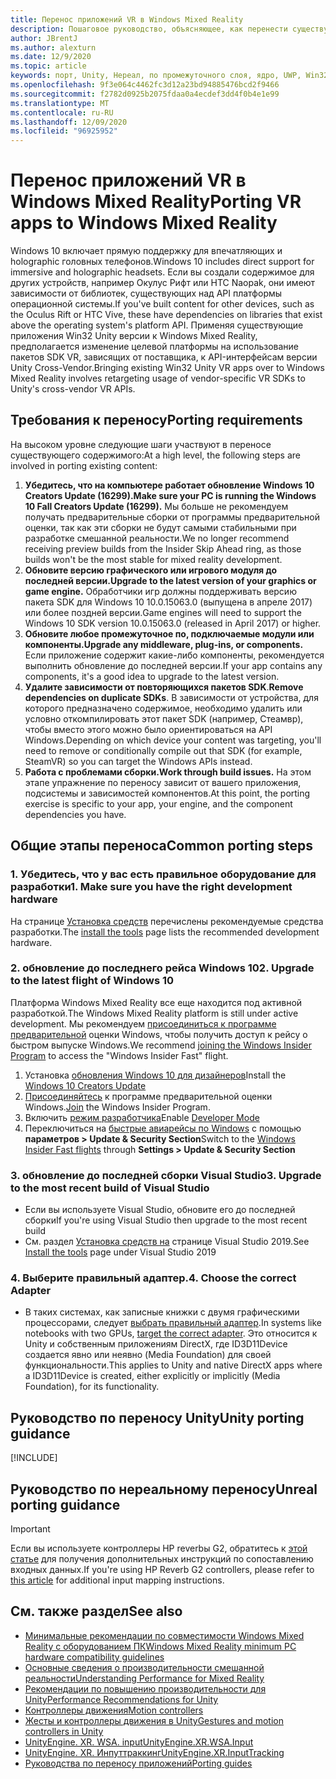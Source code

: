 ```yaml
---
title: Перенос приложений VR в Windows Mixed Reality
description: Пошаговое руководство, объясняющее, как перенести существующее иммерсивное приложение на Windows Mixed Reality.
author: JBrentJ
ms.author: alexturn
ms.date: 12/9/2020
ms.topic: article
keywords: порт, Unity, Нереал, по промежуточного слоя, ядро, UWP, Win32, перенос, 1-й Gen, гарнитура смешанной реальности, гарнитура Windows Mixed Reality, миграция, Windows 10, сопоставление входных данных
ms.openlocfilehash: 9f3e064c4462fc3d12a23bd94885476bcd2f9466
ms.sourcegitcommit: f2782d0925b2075fdaa0a4ecdef3dd4f0b4e1e99
ms.translationtype: MT
ms.contentlocale: ru-RU
ms.lasthandoff: 12/09/2020
ms.locfileid: "96925952"
---
```

# <a name="porting-vr-apps-to-windows-mixed-reality"></a><span data-ttu-id="1b89b-104">Перенос приложений VR в Windows Mixed Reality</span><span class="sxs-lookup"><span data-stu-id="1b89b-104">Porting VR apps to Windows Mixed Reality</span></span>

<span data-ttu-id="1b89b-105">Windows 10 включает прямую поддержку для впечатляющих и holographic головных телефонов.</span><span class="sxs-lookup"><span data-stu-id="1b89b-105">Windows 10 includes direct support for immersive and holographic headsets.</span></span> <span data-ttu-id="1b89b-106">Если вы создали содержимое для других устройств, например Окулус Рифт или HTC Naopak, они имеют зависимости от библиотек, существующих над API платформы операционной системы.</span><span class="sxs-lookup"><span data-stu-id="1b89b-106">If you've built content for other devices, such as the Oculus Rift or HTC Vive, these have dependencies on libraries that exist above the operating system's platform API.</span></span> <span data-ttu-id="1b89b-107">Применяя существующие приложения Win32 Unity версии к Windows Mixed Reality, предполагается изменение целевой платформы на использование пакетов SDK VR, зависящих от поставщика, к API-интерфейсам версии Unity Cross-Vendor.</span><span class="sxs-lookup"><span data-stu-id="1b89b-107">Bringing existing Win32 Unity VR apps over to Windows Mixed Reality involves retargeting usage of vendor-specific VR SDKs to Unity's cross-vendor VR APIs.</span></span>

## <a name="porting-requirements"></a><span data-ttu-id="1b89b-108">Требования к переносу</span><span class="sxs-lookup"><span data-stu-id="1b89b-108">Porting requirements</span></span>

<span data-ttu-id="1b89b-109">На высоком уровне следующие шаги участвуют в переносе существующего содержимого:</span><span class="sxs-lookup"><span data-stu-id="1b89b-109">At a high level, the following steps are involved in porting existing content:</span></span>
1. <span data-ttu-id="1b89b-110">**Убедитесь, что на компьютере работает обновление Windows 10 Creators Update (16299).**</span><span class="sxs-lookup"><span data-stu-id="1b89b-110">**Make sure your PC is running the Windows 10 Fall Creators Update (16299).**</span></span> <span data-ttu-id="1b89b-111">Мы больше не рекомендуем получать предварительные сборки от программы предварительной оценки, так как эти сборки не будут самыми стабильными при разработке смешанной реальности.</span><span class="sxs-lookup"><span data-stu-id="1b89b-111">We no longer recommend receiving preview builds from the Insider Skip Ahead ring, as those builds won't be the most stable for mixed reality development.</span></span>
2. <span data-ttu-id="1b89b-112">**Обновите версию графического или игрового модуля до последней версии.**</span><span class="sxs-lookup"><span data-stu-id="1b89b-112">**Upgrade to the latest version of your graphics or game engine.**</span></span> <span data-ttu-id="1b89b-113">Обработчики игр должны поддерживать версию пакета SDK для Windows 10 10.0.15063.0 (выпущена в апреле 2017) или более поздней версии.</span><span class="sxs-lookup"><span data-stu-id="1b89b-113">Game engines will need to support the Windows 10 SDK version 10.0.15063.0 (released in April 2017) or higher.</span></span>
3. <span data-ttu-id="1b89b-114">**Обновите любое промежуточное по, подключаемые модули или компоненты.**</span><span class="sxs-lookup"><span data-stu-id="1b89b-114">**Upgrade any middleware, plug-ins, or components.**</span></span> <span data-ttu-id="1b89b-115">Если приложение содержит какие-либо компоненты, рекомендуется выполнить обновление до последней версии.</span><span class="sxs-lookup"><span data-stu-id="1b89b-115">If your app contains any components, it's a good idea to upgrade to the latest version.</span></span>
4. <span data-ttu-id="1b89b-116">**Удалите зависимости от повторяющихся пакетов SDK**.</span><span class="sxs-lookup"><span data-stu-id="1b89b-116">**Remove dependencies on duplicate SDKs**.</span></span> <span data-ttu-id="1b89b-117">В зависимости от устройства, для которого предназначено содержимое, необходимо удалить или условно откомпилировать этот пакет SDK (например, Стеамвр), чтобы вместо этого можно было ориентироваться на API Windows.</span><span class="sxs-lookup"><span data-stu-id="1b89b-117">Depending on which device your content was targeting, you'll need to remove or conditionally compile out that SDK (for example, SteamVR) so you can target the Windows APIs instead.</span></span>
5. <span data-ttu-id="1b89b-118">**Работа с проблемами сборки.**</span><span class="sxs-lookup"><span data-stu-id="1b89b-118">**Work through build issues.**</span></span> <span data-ttu-id="1b89b-119">На этом этапе упражнение по переносу зависит от вашего приложения, подсистемы и зависимостей компонентов.</span><span class="sxs-lookup"><span data-stu-id="1b89b-119">At this point, the porting exercise is specific to your app, your engine, and the component dependencies you have.</span></span>

## <a name="common-porting-steps"></a><span data-ttu-id="1b89b-120">Общие этапы переноса</span><span class="sxs-lookup"><span data-stu-id="1b89b-120">Common porting steps</span></span>

### <a name="1-make-sure-you-have-the-right-development-hardware"></a><span data-ttu-id="1b89b-121">1. Убедитесь, что у вас есть правильное оборудование для разработки</span><span class="sxs-lookup"><span data-stu-id="1b89b-121">1. Make sure you have the right development hardware</span></span>

<span data-ttu-id="1b89b-122">На странице [Установка средств](../install-the-tools.md#immersive-vr-headset-requirements) перечислены рекомендуемые средства разработки.</span><span class="sxs-lookup"><span data-stu-id="1b89b-122">The [install the tools](../install-the-tools.md#immersive-vr-headset-requirements) page lists the recommended development hardware.</span></span>

### <a name="2-upgrade-to-the-latest-flight-of-windows-10"></a><span data-ttu-id="1b89b-123">2. обновление до последнего рейса Windows 10</span><span class="sxs-lookup"><span data-stu-id="1b89b-123">2. Upgrade to the latest flight of Windows 10</span></span>

<span data-ttu-id="1b89b-124">Платформа Windows Mixed Reality все еще находится под активной разработкой.</span><span class="sxs-lookup"><span data-stu-id="1b89b-124">The Windows Mixed Reality platform is still under active development.</span></span> <span data-ttu-id="1b89b-125">Мы рекомендуем [присоединиться к программе предварительной](https://insider.windows.com/) оценки Windows, чтобы получить доступ к рейсу о быстром выпуске Windows.</span><span class="sxs-lookup"><span data-stu-id="1b89b-125">We recommend [joining the Windows Insider Program](https://insider.windows.com/) to access the "Windows Insider Fast" flight.</span></span>
1. <span data-ttu-id="1b89b-126">Установка [обновления Windows 10 для дизайнеров](https://www.microsoft.com/software-download/windows10)</span><span class="sxs-lookup"><span data-stu-id="1b89b-126">Install the [Windows 10 Creators Update](https://www.microsoft.com/software-download/windows10)</span></span>
2. <span data-ttu-id="1b89b-127">[Присоединяйтесь](https://insider.windows.com/) к программе предварительной оценки Windows.</span><span class="sxs-lookup"><span data-stu-id="1b89b-127">[Join](https://insider.windows.com/) the Windows Insider Program.</span></span>
3. <span data-ttu-id="1b89b-128">Включить [режим разработчика](https://docs.microsoft.com/windows/uwp/get-started/enable-your-device-for-development)</span><span class="sxs-lookup"><span data-stu-id="1b89b-128">Enable [Developer Mode](https://docs.microsoft.com/windows/uwp/get-started/enable-your-device-for-development)</span></span>
4. <span data-ttu-id="1b89b-129">Переключиться на [быстрые авиарейсы по Windows](https://blogs.technet.microsoft.com/uktechnet/2016/07/01/joining-insider-preview) с помощью **параметров > Update & Security Section**</span><span class="sxs-lookup"><span data-stu-id="1b89b-129">Switch to the [Windows Insider Fast flights](https://blogs.technet.microsoft.com/uktechnet/2016/07/01/joining-insider-preview) through **Settings > Update & Security Section**</span></span>

### <a name="3-upgrade-to-the-most-recent-build-of-visual-studio"></a><span data-ttu-id="1b89b-130">3. обновление до последней сборки Visual Studio</span><span class="sxs-lookup"><span data-stu-id="1b89b-130">3. Upgrade to the most recent build of Visual Studio</span></span>
* <span data-ttu-id="1b89b-131">Если вы используете Visual Studio, обновите его до последней сборки</span><span class="sxs-lookup"><span data-stu-id="1b89b-131">If you're using Visual Studio then upgrade to the most recent build</span></span>
* <span data-ttu-id="1b89b-132">См. раздел [Установка средств на](../install-the-tools.md#installation-checklist) странице Visual Studio 2019.</span><span class="sxs-lookup"><span data-stu-id="1b89b-132">See [Install the tools](../install-the-tools.md#installation-checklist) page under Visual Studio 2019</span></span>

### <a name="4-choose-the-correct-adapter"></a><span data-ttu-id="1b89b-133">4. Выберите правильный адаптер.</span><span class="sxs-lookup"><span data-stu-id="1b89b-133">4. Choose the correct Adapter</span></span>
* <span data-ttu-id="1b89b-134">В таких системах, как записные книжки с двумя графическими процессорами, следует [выбрать правильный адаптер](../native/rendering-in-directx.md#hybrid-graphics-pcs-and-mixed-reality-applications).</span><span class="sxs-lookup"><span data-stu-id="1b89b-134">In systems like notebooks with two GPUs, [target the correct adapter](../native/rendering-in-directx.md#hybrid-graphics-pcs-and-mixed-reality-applications).</span></span> <span data-ttu-id="1b89b-135">Это относится к Unity и собственным приложениям DirectX, где ID3D11Device создается явно или неявно (Media Foundation) для своей функциональности.</span><span class="sxs-lookup"><span data-stu-id="1b89b-135">This applies to Unity and native DirectX apps where a ID3D11Device is created, either explicitly or implicitly (Media Foundation), for its functionality.</span></span>

## <a name="unity-porting-guidance"></a><span data-ttu-id="1b89b-136">Руководство по переносу Unity</span><span class="sxs-lookup"><span data-stu-id="1b89b-136">Unity porting guidance</span></span>

[!INCLUDE[](includes/unity-porting-guidance.md)]

## <a name="unreal-porting-guidance"></a><span data-ttu-id="1b89b-137">Руководство по нереальному переносу</span><span class="sxs-lookup"><span data-stu-id="1b89b-137">Unreal porting guidance</span></span>

> [!IMPORTANT]
> <span data-ttu-id="1b89b-138">Если вы используете контроллеры HP reverbы G2, обратитесь к [этой статье](../unreal/unreal-reverb-g2-controllers.md) для получения дополнительных инструкций по сопоставлению входных данных.</span><span class="sxs-lookup"><span data-stu-id="1b89b-138">If you're using HP Reverb G2 controllers, please refer to [this article](../unreal/unreal-reverb-g2-controllers.md) for additional input mapping instructions.</span></span>

## <a name="see-also"></a><span data-ttu-id="1b89b-139">См. также раздел</span><span class="sxs-lookup"><span data-stu-id="1b89b-139">See also</span></span>
* [<span data-ttu-id="1b89b-140">Минимальные рекомендации по совместимости Windows Mixed Reality с оборудованием ПК</span><span class="sxs-lookup"><span data-stu-id="1b89b-140">Windows Mixed Reality minimum PC hardware compatibility guidelines</span></span>](https://docs.microsoft.com/windows/mixed-reality/enthusiast-guide/windows-mixed-reality-minimum-pc-hardware-compatibility-guidelines)
* [<span data-ttu-id="1b89b-141">Основные сведения о производительности смешанной реальности</span><span class="sxs-lookup"><span data-stu-id="1b89b-141">Understanding Performance for Mixed Reality</span></span>](../platform-capabilities-and-apis/understanding-performance-for-mixed-reality.md)
* [<span data-ttu-id="1b89b-142">Рекомендации по повышению производительности для Unity</span><span class="sxs-lookup"><span data-stu-id="1b89b-142">Performance Recommendations for Unity</span></span>](../unity/performance-recommendations-for-unity.md)
* [<span data-ttu-id="1b89b-143">Контроллеры движения</span><span class="sxs-lookup"><span data-stu-id="1b89b-143">Motion controllers</span></span>](../../design/motion-controllers.md)
* [<span data-ttu-id="1b89b-144">Жесты и контроллеры движения в Unity</span><span class="sxs-lookup"><span data-stu-id="1b89b-144">Gestures and motion controllers in Unity</span></span>](../unity/gestures-and-motion-controllers-in-unity.md)
* [<span data-ttu-id="1b89b-145">UnityEngine. XR. WSA. input</span><span class="sxs-lookup"><span data-stu-id="1b89b-145">UnityEngine.XR.WSA.Input</span></span>](https://docs.unity3d.com/ScriptReference/XR.WSA.Input.InteractionManager.html)
* [<span data-ttu-id="1b89b-146">UnityEngine. XR. Инпуттраккинг</span><span class="sxs-lookup"><span data-stu-id="1b89b-146">UnityEngine.XR.InputTracking</span></span>](https://docs.unity3d.com/ScriptReference/XR.InputTracking.html)
* [<span data-ttu-id="1b89b-147">Руководства по переносу приложений</span><span class="sxs-lookup"><span data-stu-id="1b89b-147">Porting guides</span></span>](porting-guides.md)